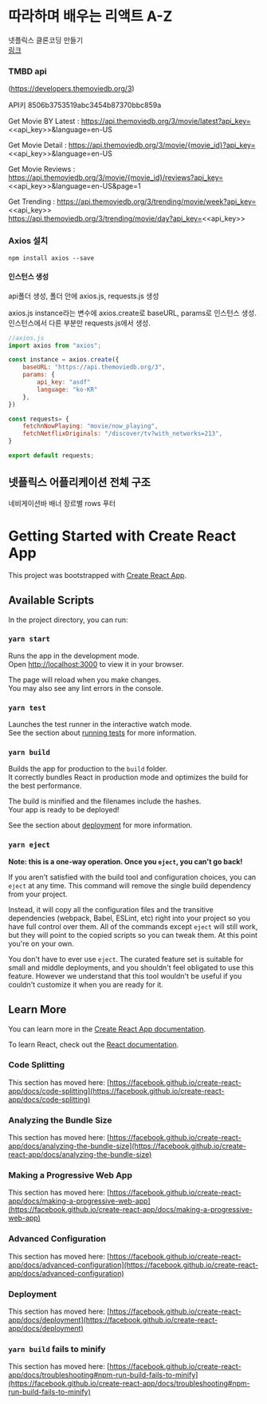 # 따라하며 배우는 리액트 A-Z
넷플릭스 클론코딩 만들기  
[링크](https://www.inflearn.com/course/따라하는-리액트)   

### TMBD api
(https://developers.themoviedb.org/3)  

API키 8506b3753519abc3454b87370bbc859a

Get Movie BY Latest : https://api.themoviedb.org/3/movie/latest?api_key=<<api_key>>&language=en-US

Get Movie Detail : https://api.themoviedb.org/3/movie/{movie_id}?api_key=<<api_key>>&language=en-US

Get Movie Reviews : https://api.themoviedb.org/3/movie/{movie_id}/reviews?api_key=<<api_key>>&language=en-US&page=1

Get Trending : https://api.themoviedb.org/3/trending/movie/week?api_key=<<api_key>>  
https://api.themoviedb.org/3/trending/movie/day?api_key=<<api_key>>


### Axios 설치
`npm install axios --save`

#### 인스턴스 생성
api폴더 생성, 폴더 안에
axios.js, requests.js 생성

axios.js
instance라는 변수에 axios.create로 baseURL, params로 인스턴스 생성.
인스턴스에서 다른 부분만 requests.js에서 생성.

```js
//axios.js
import axios from "axios";

const instance = axios.create({
    baseURL: "https://api.themoviedb.org/3",
    params: {
        api_key: "asdf"
        language: "ko-KR"
    },
})
```

```js
const requests= {
    fetchnNowPlaying: "movie/now_playing",
    fetchNetflixOriginals: "/discover/tv?with_networks=213",
}

export default requests;
```

## 넷플릭스 어플리케이션 전체 구조
네비게이션바
배너
장르별 rows
푸터










# Getting Started with Create React App

This project was bootstrapped with [Create React App](https://github.com/facebook/create-react-app).

## Available Scripts

In the project directory, you can run:

### `yarn start`

Runs the app in the development mode.\
Open [http://localhost:3000](http://localhost:3000) to view it in your browser.

The page will reload when you make changes.\
You may also see any lint errors in the console.

### `yarn test`

Launches the test runner in the interactive watch mode.\
See the section about [running tests](https://facebook.github.io/create-react-app/docs/running-tests) for more information.

### `yarn build`

Builds the app for production to the `build` folder.\
It correctly bundles React in production mode and optimizes the build for the best performance.

The build is minified and the filenames include the hashes.\
Your app is ready to be deployed!

See the section about [deployment](https://facebook.github.io/create-react-app/docs/deployment) for more information.

### `yarn eject`

**Note: this is a one-way operation. Once you `eject`, you can't go back!**

If you aren't satisfied with the build tool and configuration choices, you can `eject` at any time. This command will remove the single build dependency from your project.

Instead, it will copy all the configuration files and the transitive dependencies (webpack, Babel, ESLint, etc) right into your project so you have full control over them. All of the commands except `eject` will still work, but they will point to the copied scripts so you can tweak them. At this point you're on your own.

You don't have to ever use `eject`. The curated feature set is suitable for small and middle deployments, and you shouldn't feel obligated to use this feature. However we understand that this tool wouldn't be useful if you couldn't customize it when you are ready for it.

## Learn More

You can learn more in the [Create React App documentation](https://facebook.github.io/create-react-app/docs/getting-started).

To learn React, check out the [React documentation](https://reactjs.org/).

### Code Splitting

This section has moved here: [https://facebook.github.io/create-react-app/docs/code-splitting](https://facebook.github.io/create-react-app/docs/code-splitting)

### Analyzing the Bundle Size

This section has moved here: [https://facebook.github.io/create-react-app/docs/analyzing-the-bundle-size](https://facebook.github.io/create-react-app/docs/analyzing-the-bundle-size)

### Making a Progressive Web App

This section has moved here: [https://facebook.github.io/create-react-app/docs/making-a-progressive-web-app](https://facebook.github.io/create-react-app/docs/making-a-progressive-web-app)

### Advanced Configuration

This section has moved here: [https://facebook.github.io/create-react-app/docs/advanced-configuration](https://facebook.github.io/create-react-app/docs/advanced-configuration)

### Deployment

This section has moved here: [https://facebook.github.io/create-react-app/docs/deployment](https://facebook.github.io/create-react-app/docs/deployment)

### `yarn build` fails to minify

This section has moved here: [https://facebook.github.io/create-react-app/docs/troubleshooting#npm-run-build-fails-to-minify](https://facebook.github.io/create-react-app/docs/troubleshooting#npm-run-build-fails-to-minify)
